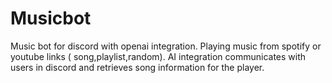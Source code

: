 # Musicbot
Music bot for discord with openai integration. Playing music from spotify or youtube links ( song,playlist,random).
AI integration communicates with users in discord and retrieves song information for the player.
